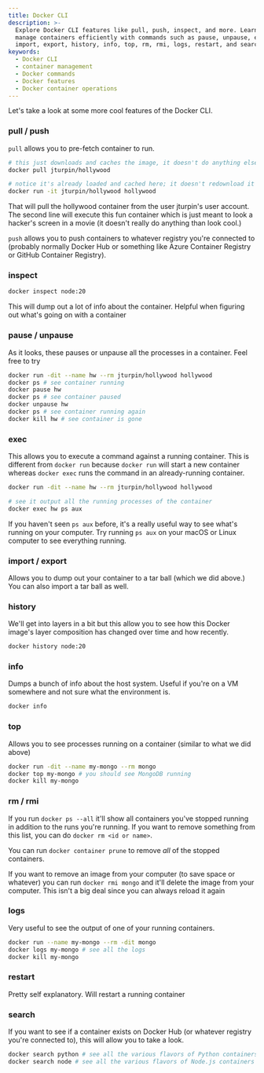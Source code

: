 ```yaml
---
title: Docker CLI
description: >-
  Explore Docker CLI features like pull, push, inspect, and more. Learn how to
  manage containers efficiently with commands such as pause, unpause, exec,
  import, export, history, info, top, rm, rmi, logs, restart, and search.
keywords:
  - Docker CLI
  - container management
  - Docker commands
  - Docker features
  - Docker container operations
---
```


Let's take a look at some more cool features of the Docker CLI.

### pull / push

`pull` allows you to pre-fetch container to run.

```bash
# this just downloads and caches the image, it doesn't do anything else with it
docker pull jturpin/hollywood

# notice it's already loaded and cached here; it doesn't redownload it
docker run -it jturpin/hollywood hollywood
```

That will pull the hollywood container from the user jturpin's user account. The second line will execute this fun container which is just meant to look a hacker's screen in a movie (it doesn't really do anything than look cool.)

`push` allows you to push containers to whatever registry you're connected to (probably normally Docker Hub or something like Azure Container Registry or GitHub Container Registry).

### inspect

```bash
docker inspect node:20
```

This will dump out a lot of info about the container. Helpful when figuring out what's going on with a container

### pause / unpause

As it looks, these pauses or unpause all the processes in a container. Feel free to try

```bash
docker run -dit --name hw --rm jturpin/hollywood hollywood
docker ps # see container running
docker pause hw
docker ps # see container paused
docker unpause hw
docker ps # see container running again
docker kill hw # see container is gone
```

### exec

This allows you to execute a command against a running container. This is different from `docker run` because `docker run` will start a new container whereas `docker exec` runs the command in an already-running container.

```bash
docker run -dit --name hw --rm jturpin/hollywood hollywood

# see it output all the running processes of the container
docker exec hw ps aux
```

If you haven't seen `ps aux` before, it's a really useful way to see what's running on your computer. Try running `ps aux` on your macOS or Linux computer to see everything running.

### import / export

Allows you to dump out your container to a tar ball (which we did above.) You can also import a tar ball as well.

### history

We'll get into layers in a bit but this allow you to see how this Docker image's layer composition has changed over time and how recently.

```bash
docker history node:20
```

### info

Dumps a bunch of info about the host system. Useful if you're on a VM somewhere and not sure what the environment is.

```bash
docker info
```

### top

Allows you to see processes running on a container (similar to what we did above)

```bash
docker run -dit --name my-mongo --rm mongo
docker top my-mongo # you should see MongoDB running
docker kill my-mongo
```

### rm / rmi

If you run `docker ps --all` it'll show all containers you've stopped running in addition to the runs you're running. If you want to remove something from this list, you can do `docker rm <id or name>`.

You can run `docker container prune` to remove _all_ of the stopped containers.

If you want to remove an image from your computer (to save space or whatever) you can run `docker rmi mongo` and it'll delete the image from your computer. This isn't a big deal since you can always reload it again

### logs

Very useful to see the output of one of your running containers.

```bash
docker run --name my-mongo --rm -dit mongo
docker logs my-mongo # see all the logs
docker kill my-mongo
```

### restart

Pretty self explanatory. Will restart a running container

### search

If you want to see if a container exists on Docker Hub (or whatever registry you're connected to), this will allow you to take a look.

```bash
docker search python # see all the various flavors of Python containers you can run
docker search node # see all the various flavors of Node.js containers you can run
```
